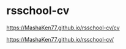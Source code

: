 # rsschool-cv
https://MashaKen77.github.io/rsschool-cv/cv

https://MashaKen77.github.io/rsschool-cv/